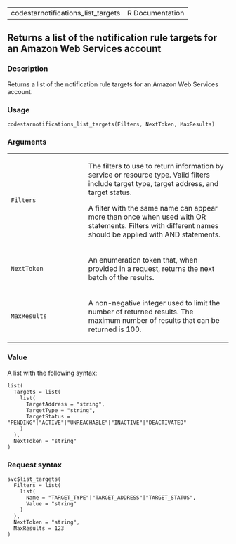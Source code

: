<table style="width: 100%;">
<tbody>
<tr class="odd">
<td>codestarnotifications_list_targets</td>
<td style="text-align: right;">R Documentation</td>
</tr>
</tbody>
</table>

## Returns a list of the notification rule targets for an Amazon Web Services account

### Description

Returns a list of the notification rule targets for an Amazon Web
Services account.

### Usage

    codestarnotifications_list_targets(Filters, NextToken, MaxResults)

### Arguments

<table>
<colgroup>
<col style="width: 35%" />
<col style="width: 65%" />
</colgroup>
<tbody>
<tr class="odd">
<td><code
id="codestarnotifications_list_targets_:_Filters">Filters</code></td>
<td><p>The filters to use to return information by service or resource
type. Valid filters include target type, target address, and target
status.</p>
<p>A filter with the same name can appear more than once when used with
OR statements. Filters with different names should be applied with AND
statements.</p></td>
</tr>
<tr class="even">
<td><code
id="codestarnotifications_list_targets_:_NextToken">NextToken</code></td>
<td><p>An enumeration token that, when provided in a request, returns
the next batch of the results.</p></td>
</tr>
<tr class="odd">
<td><code
id="codestarnotifications_list_targets_:_MaxResults">MaxResults</code></td>
<td><p>A non-negative integer used to limit the number of returned
results. The maximum number of results that can be returned is
100.</p></td>
</tr>
</tbody>
</table>

### Value

A list with the following syntax:

    list(
      Targets = list(
        list(
          TargetAddress = "string",
          TargetType = "string",
          TargetStatus = "PENDING"|"ACTIVE"|"UNREACHABLE"|"INACTIVE"|"DEACTIVATED"
        )
      ),
      NextToken = "string"
    )

### Request syntax

    svc$list_targets(
      Filters = list(
        list(
          Name = "TARGET_TYPE"|"TARGET_ADDRESS"|"TARGET_STATUS",
          Value = "string"
        )
      ),
      NextToken = "string",
      MaxResults = 123
    )
